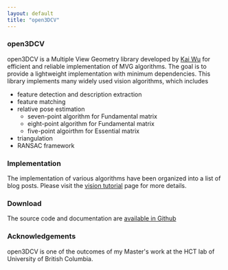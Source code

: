 ```yaml
---
layout: default
title: "open3DCV"
---
```


### open3DCV
open3DCV is a Multiple View Geometry library developed by [Kai Wu](https://imkaywu.github.io/) for efficient and reliable implementation of MVG algorithms. The goal is to provide a lightweight implementation with minimum dependencies. This library implements many widely used vision algorithms, which includes

* feature detection and description extraction
* feature matching
* relative pose estimation
	* seven-point algorithm for Fundamental matrix
	* eight-point algorithm for Fundamental matrix
	* five-point algoirthm for Essential matrix
* triangulation
* RANSAC framework

### Implementation
The implementation of various algorithms have been organized into a list of blog posts. Please visit the [vision tutorial](https://imkaywu.github.io/tutorials/vision/) page for more details.

### Download
The source code and documentation are [available in Github](https://github.com/imkaywu/open3DCV/)

### Acknowledgements
open3DCV is one of the outcomes of my Master's work at the HCT lab of University of British Columbia.